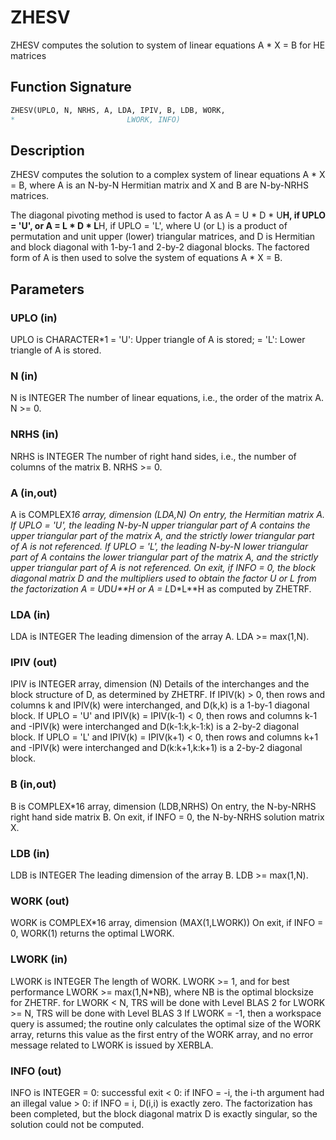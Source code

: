 # ZHESV

ZHESV computes the solution to system of linear equations A * X = B for HE matrices

## Function Signature

```fortran
ZHESV(UPLO, N, NRHS, A, LDA, IPIV, B, LDB, WORK,
*                         LWORK, INFO)
```

## Description


 ZHESV computes the solution to a complex system of linear equations
    A * X = B,
 where A is an N-by-N Hermitian matrix and X and B are N-by-NRHS
 matrices.

 The diagonal pivoting method is used to factor A as
    A = U * D * U**H,  if UPLO = 'U', or
    A = L * D * L**H,  if UPLO = 'L',
 where U (or L) is a product of permutation and unit upper (lower)
 triangular matrices, and D is Hermitian and block diagonal with
 1-by-1 and 2-by-2 diagonal blocks.  The factored form of A is then
 used to solve the system of equations A * X = B.

## Parameters

### UPLO (in)

UPLO is CHARACTER*1 = 'U': Upper triangle of A is stored; = 'L': Lower triangle of A is stored.

### N (in)

N is INTEGER The number of linear equations, i.e., the order of the matrix A. N >= 0.

### NRHS (in)

NRHS is INTEGER The number of right hand sides, i.e., the number of columns of the matrix B. NRHS >= 0.

### A (in,out)

A is COMPLEX*16 array, dimension (LDA,N) On entry, the Hermitian matrix A. If UPLO = 'U', the leading N-by-N upper triangular part of A contains the upper triangular part of the matrix A, and the strictly lower triangular part of A is not referenced. If UPLO = 'L', the leading N-by-N lower triangular part of A contains the lower triangular part of the matrix A, and the strictly upper triangular part of A is not referenced. On exit, if INFO = 0, the block diagonal matrix D and the multipliers used to obtain the factor U or L from the factorization A = U*D*U**H or A = L*D*L**H as computed by ZHETRF.

### LDA (in)

LDA is INTEGER The leading dimension of the array A. LDA >= max(1,N).

### IPIV (out)

IPIV is INTEGER array, dimension (N) Details of the interchanges and the block structure of D, as determined by ZHETRF. If IPIV(k) > 0, then rows and columns k and IPIV(k) were interchanged, and D(k,k) is a 1-by-1 diagonal block. If UPLO = 'U' and IPIV(k) = IPIV(k-1) < 0, then rows and columns k-1 and -IPIV(k) were interchanged and D(k-1:k,k-1:k) is a 2-by-2 diagonal block. If UPLO = 'L' and IPIV(k) = IPIV(k+1) < 0, then rows and columns k+1 and -IPIV(k) were interchanged and D(k:k+1,k:k+1) is a 2-by-2 diagonal block.

### B (in,out)

B is COMPLEX*16 array, dimension (LDB,NRHS) On entry, the N-by-NRHS right hand side matrix B. On exit, if INFO = 0, the N-by-NRHS solution matrix X.

### LDB (in)

LDB is INTEGER The leading dimension of the array B. LDB >= max(1,N).

### WORK (out)

WORK is COMPLEX*16 array, dimension (MAX(1,LWORK)) On exit, if INFO = 0, WORK(1) returns the optimal LWORK.

### LWORK (in)

LWORK is INTEGER The length of WORK. LWORK >= 1, and for best performance LWORK >= max(1,N*NB), where NB is the optimal blocksize for ZHETRF. for LWORK < N, TRS will be done with Level BLAS 2 for LWORK >= N, TRS will be done with Level BLAS 3 If LWORK = -1, then a workspace query is assumed; the routine only calculates the optimal size of the WORK array, returns this value as the first entry of the WORK array, and no error message related to LWORK is issued by XERBLA.

### INFO (out)

INFO is INTEGER = 0: successful exit < 0: if INFO = -i, the i-th argument had an illegal value > 0: if INFO = i, D(i,i) is exactly zero. The factorization has been completed, but the block diagonal matrix D is exactly singular, so the solution could not be computed.

